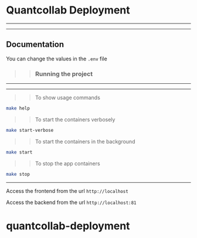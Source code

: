 # Quantcollab Deployment

---

---

## Documentation

You can change the values in the `.env` file

> > ### Running the project

---

---

> > To show usage commands

```bash
make help
```

> > To start the containers verbosely

```bash
make start-verbose
```

> > To start the containers in the background

```bash
make start
```

> > To stop the app containers

```bash
make stop
```

---

Access the frontend from the url `http://localhost`

Access the backend from the url `http://localhost:81`
# quantcollab-deployment
